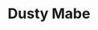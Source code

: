 ---
avatar: /images/people/dusty.jpg
avatar_small: /images/people/dusty_small.jpg
bio: Linux and open source enthusiast. Hacking away in upstream communities with a
  focus on container tools and Project Atomic. Married to
homepage: https://dustymabe.com
instagram: null
linkedin: null
title: Dusty Mabe
twitter: https://twitter.com/dustymabe
type: guest
username: dusty
youtube: null
---